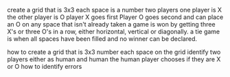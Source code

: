 create a grid that is 3x3
each space is a number
two players
one player is X
the other player is O
player X goes first
Player O goes second and can place an O on any space that isn't already taken
a game is won by getting three X's or three O's in a row, either horizontal, vertical or diagonally.
a tie game is when all spaces have been filled and no winner can be declared.

how to create a grid that is 3x3
number each space on the grid
identify two players either as human and human
the human player chooses if they are X or O
how to identify errors
